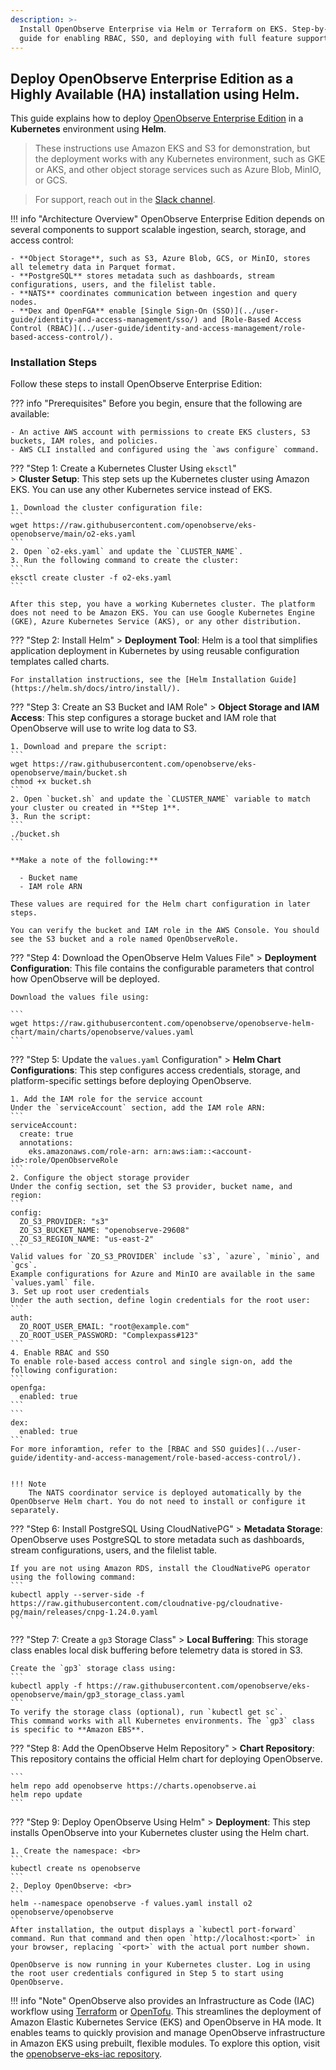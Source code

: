 ```yaml
---
description: >-
  Install OpenObserve Enterprise via Helm or Terraform on EKS. Step-by-step
  guide for enabling RBAC, SSO, and deploying with full feature support.
---
```

## Deploy OpenObserve Enterprise Edition as a Highly Available (HA) installation using Helm.

This guide explains how to deploy [OpenObserve Enterprise Edition](https://openobserve.ai/downloads/)  in a **Kubernetes** environment using **Helm**. 

> These instructions use Amazon EKS and S3 for demonstration, but the deployment works with any Kubernetes environment, such as GKE or AKS, and other object storage services such as Azure Blob, MinIO, or GCS.

> For support, reach out in the [Slack channel](https://short.openobserve.ai/community).

!!! info "Architecture Overview" 
    OpenObserve Enterprise Edition depends on several components to support scalable ingestion, search, storage, and access control:

    - **Object Storage**, such as S3, Azure Blob, GCS, or MinIO, stores all telemetry data in Parquet format.
    - **PostgreSQL** stores metadata such as dashboards, stream configurations, users, and the filelist table.
    - **NATS** coordinates communication between ingestion and query nodes.
    - **Dex and OpenFGA** enable [Single Sign-On (SSO)](../user-guide/identity-and-access-management/sso/) and [Role-Based Access Control (RBAC)](../user-guide/identity-and-access-management/role-based-access-control/).


### Installation Steps
Follow these steps to install OpenObserve Enterprise Edition:


??? info "Prerequisites"
    Before you begin, ensure that the following are available:

    - An active AWS account with permissions to create EKS clusters, S3 buckets, IAM roles, and policies.
    - AWS CLI installed and configured using the `aws configure` command.


???  "Step 1: Create a Kubernetes Cluster Using `eksctl`"  
    > **Cluster Setup**: This step sets up the Kubernetes cluster using Amazon EKS. You can use any other Kubernetes service instead of EKS.

    1. Download the cluster configuration file:
    ```
    wget https://raw.githubusercontent.com/openobserve/eks-openobserve/main/o2-eks.yaml
    ```
    2. Open `o2-eks.yaml` and update the `CLUSTER_NAME`.
    3. Run the following command to create the cluster:
    ```
    eksctl create cluster -f o2-eks.yaml
    ```

    After this step, you have a working Kubernetes cluster. The platform does not need to be Amazon EKS. You can use Google Kubernetes Engine (GKE), Azure Kubernetes Service (AKS), or any other distribution.

???  "Step 2: Install Helm"
    > **Deployment Tool**: Helm is a tool that simplifies application deployment in Kubernetes by using reusable configuration templates called charts.

    For installation instructions, see the [Helm Installation Guide](https://helm.sh/docs/intro/install/).

???  "Step 3: Create an S3 Bucket and IAM Role"
    > **Object Storage and IAM Access**: This step configures a storage bucket and IAM role that OpenObserve will use to write log data to S3.

    1. Download and prepare the script:
    ```
    wget https://raw.githubusercontent.com/openobserve/eks-openobserve/main/bucket.sh
    chmod +x bucket.sh
    ```
    2. Open `bucket.sh` and update the `CLUSTER_NAME` variable to match your cluster ou created in **Step 1**.
    3. Run the script:
    ```
    ./bucket.sh
    ```

    **Make a note of the following:**

      - Bucket name
      - IAM role ARN
        
    These values are required for the Helm chart configuration in later steps.
      
    You can verify the bucket and IAM role in the AWS Console. You should see the S3 bucket and a role named OpenObserveRole.

???  "Step 4: Download the OpenObserve Helm Values File"
    > **Deployment Configuration**: This file contains the configurable parameters that control how OpenObserve will be deployed.

    Download the values file using:

    ```
    wget https://raw.githubusercontent.com/openobserve/openobserve-helm-chart/main/charts/openobserve/values.yaml
    ```

???  "Step 5: Update the `values.yaml` Configuration"
    > **Helm Chart Configurations**: This step configures access credentials, storage, and platform-specific settings before deploying OpenObserve.

    1. Add the IAM role for the service account
    Under the `serviceAccount` section, add the IAM role ARN:
    ```
    serviceAccount:
      create: true
      annotations:
        eks.amazonaws.com/role-arn: arn:aws:iam::<account-id>:role/OpenObserveRole
    ```
    2. Configure the object storage provider
    Under the config section, set the S3 provider, bucket name, and region:
    ```
    config:
      ZO_S3_PROVIDER: "s3"
      ZO_S3_BUCKET_NAME: "openobserve-29608"
      ZO_S3_REGION_NAME: "us-east-2"
    ```
    Valid values for `ZO_S3_PROVIDER` include `s3`, `azure`, `minio`, and `gcs`.
    Example configurations for Azure and MinIO are available in the same `values.yaml` file.
    3. Set up root user credentials
    Under the auth section, define login credentials for the root user:
    ```
    auth:
      ZO_ROOT_USER_EMAIL: "root@example.com"
      ZO_ROOT_USER_PASSWORD: "Complexpass#123"
    ```
    4. Enable RBAC and SSO 
    To enable role-based access control and single sign-on, add the following configuration:
    ```
    openfga:
      enabled: true
    ```
    ```
    dex:
      enabled: true
    ```
    For more inforamtion, refer to the [RBAC and SSO guides](../user-guide/identity-and-access-management/role-based-access-control/).


    !!! Note
        The NATS coordinator service is deployed automatically by the OpenObserve Helm chart. You do not need to install or configure it separately.


???  "Step 6: Install PostgreSQL Using CloudNativePG"
    > **Metadata Storage**: OpenObserve uses PostgreSQL to store metadata such as dashboards, stream configurations, users, and the filelist table.

    If you are not using Amazon RDS, install the CloudNativePG operator using the following command:
    ```
    kubectl apply --server-side -f https://raw.githubusercontent.com/cloudnative-pg/cloudnative-pg/main/releases/cnpg-1.24.0.yaml
    ```

???  "Step 7: Create a `gp3` Storage Class"
    > **Local Buffering**: This storage class enables local disk buffering before telemetry data is stored in S3.

    Create the `gp3` storage class using:
    ```
    kubectl apply -f https://raw.githubusercontent.com/openobserve/eks-openobserve/main/gp3_storage_class.yaml
    ```
    To verify the storage class (optional), run `kubectl get sc`.
    This command works with all Kubernetes environments. The `gp3` class is specific to **Amazon EBS**.

???  "Step 8: Add the OpenObserve Helm Repository"
    > **Chart Repository**: This repository contains the official Helm chart for deploying OpenObserve.

    ```
    helm repo add openobserve https://charts.openobserve.ai
    helm repo update
    ```
???  "Step 9: Deploy OpenObserve Using Helm"
    > **Deployment**: This step installs OpenObserve into your Kubernetes cluster using the Helm chart.

    1. Create the namespace: <br>
    ```
    kubectl create ns openobserve
    ```
    2. Deploy OpenObserve: <br>
    ```
    helm --namespace openobserve -f values.yaml install o2 openobserve/openobserve
    ```
    After installation, the output displays a `kubectl port-forward` command. Run that command and then open `http://localhost:<port>` in your browser, replacing `<port>` with the actual port number shown.

    OpenObserve is now running in your Kubernetes cluster. Log in using the root user credentials configured in Step 5 to start using OpenObserve.

!!! info "Note"
    OpenObserve also provides an Infrastructure as Code (IAC) workflow using [Terraform](https://www.terraform.io/downloads.html) or [OpenTofu](https://opentofu.org/docs/intro/install/). This streamlines the deployment of Amazon Elastic Kubernetes Service (EKS) and OpenObserve in HA mode. It enables teams to quickly provision and manage OpenObserve infrastructure in Amazon EKS using prebuilt, flexible modules. To explore this option, visit the [openobserve-eks-iac repository](https://github.com/openobserve/openobserve-eks-iac).

